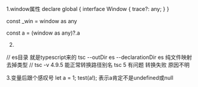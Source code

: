 1.window属性
declare global {
  interface Window {
    trace?: any;
  }
} 


const _win = window as any 

const a = (window as any)?.a

2.
// es目录 就是typescript来的 tsc --outDir es --declarationDir es  纯文件映射 去掉类型
// tsc -v 4.9.5 能正常转换路径别名  tsc 5 有问题 转换失败 原因不明

3.变量后跟个感叹号
let a = 1;
test(a!);
表示a肯定不是undefined或null